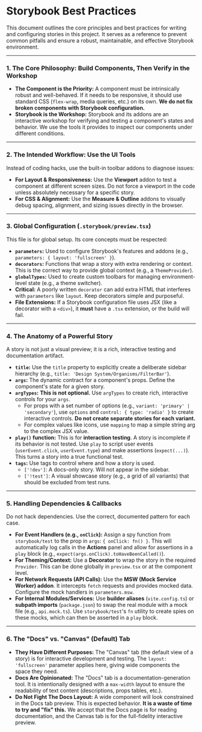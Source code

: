 # Storybook Best Practices

This document outlines the core principles and best practices for writing and configuring stories in this project. It serves as a reference to prevent common pitfalls and ensure a robust, maintainable, and effective Storybook environment.

---

### 1. The Core Philosophy: Build Components, Then Verify in the Workshop

- **The Component is the Priority:** A component must be intrinsically robust and well-behaved. If it needs to be responsive, it should use standard CSS (`flex-wrap`, media queries, etc.) on its own. **We do not fix broken components with Storybook configuration.**
- **Storybook is the Workshop:** Storybook and its addons are an interactive workshop for verifying and testing a component's states and behavior. We use the tools it provides to inspect our components under different conditions.

---

### 2. The Intended Workflow: Use the UI Tools

Instead of coding hacks, use the built-in toolbar addons to diagnose issues:

-   **For Layout & Responsiveness:** Use the **Viewport** addon to test a component at different screen sizes. Do not force a viewport in the code unless absolutely necessary for a specific story.
-   **For CSS & Alignment:** Use the **Measure & Outline** addons to visually debug spacing, alignment, and sizing issues directly in the browser.

---

### 3. Global Configuration (`.storybook/preview.tsx`)

This file is for global setup. Its core concepts must be respected:

-   **`parameters`:** Used to configure Storybook's features and addons (e.g., `parameters: { layout: 'fullscreen' }`).
-   **`decorators`:** Functions that wrap a story with extra rendering or context. This is the correct way to provide global context (e.g., a `ThemeProvider`).
-   **`globalTypes`:** Used to create custom toolbars for managing environment-level state (e.g., a theme switcher).
-   **Critical:** A poorly written `decorator` can add extra HTML that interferes with `parameters` like `layout`. Keep decorators simple and purposeful.
-   **File Extensions:** If a Storybook configuration file uses JSX (like a decorator with a `<div>`), it **must** have a `.tsx` extension, or the build will fail.

---

### 4. The Anatomy of a Powerful Story

A story is not just a visual preview; it is a rich, interactive testing and documentation artifact.

-   **`title`:** Use the `title` property to explicitly create a deliberate sidebar hierarchy (e.g., `title: 'Design System/Organisms/FilterBar'`).
-   **`args`:** The dynamic contract for a component's props. Define the component's state for a given story.
-   **`argTypes`:** **This is not optional.** Use `argTypes` to create rich, interactive controls for your `args`.
    -   For props with a set number of options (e.g., `variant: 'primary' | 'secondary'`), use `options` and `control: { type: 'radio' }` to create interactive controls. **Do not create separate stories for each variant.**
    -   For complex values like icons, use `mapping` to map a simple string arg to the complex JSX value.
-   **`play()` function:** This is for **interaction testing**. A story is incomplete if its behavior is not tested. Use `play` to script user events (`userEvent.click`, `userEvent.type`) and make assertions (`expect(...)`). This turns a story into a true functional test.
-   **`tags`:** Use tags to control where and how a story is used.
    -   `['!dev']`: A docs-only story. Will not appear in the sidebar.
    -   `['!test']`: A visual showcase story (e.g., a grid of all variants) that should be excluded from test runs.

---

### 5. Handling Dependencies & Callbacks

Do not hack dependencies. Use the correct, documented pattern for each case.

-   **For Event Handlers (e.g., `onClick`):** Assign a spy function from `storybook/test` to the prop in `args`: `{ onClick: fn() }`. This will automatically log calls in the **Actions** panel and allow for assertions in a `play` block (e.g., `expect(args.onClick).toHaveBeenCalled()`).
-   **For Theming/Context:** Use a **Decorator** to wrap the story in the required `Provider`. This can be done globally in `preview.tsx` or at the component level.
-   **For Network Requests (API Calls):** Use the **MSW (Mock Service Worker) addon**. It intercepts `fetch` requests and provides mocked data. Configure the mock handlers in `parameters.msw`.
-   **For Internal Modules/Services:** Use **builder aliases** (`vite.config.ts`) or **subpath imports** (`package.json`) to swap the real module with a mock file (e.g., `api.mock.ts`). Use `storybook/test`'s `fn` utility to create spies on these mocks, which can then be asserted in a `play` block.

---

### 6. The "Docs" vs. "Canvas" (Default) Tab

-   **They Have Different Purposes:** The "Canvas" tab (the default view of a story) is for interactive development and testing. The `layout: 'fullscreen'` parameter applies here, giving wide components the space they need.
-   **Docs Are Opinionated:** The "Docs" tab is a documentation-generation tool. It is intentionally designed with a `max-width` layout to ensure the readability of text content (descriptions, props tables, etc.).
-   **Do Not Fight The Docs Layout:** A wide component will look constrained in the Docs tab preview. This is expected behavior. **It is a waste of time to try and "fix" this.** We accept that the Docs page is for reading documentation, and the Canvas tab is for the full-fidelity interactive preview. 